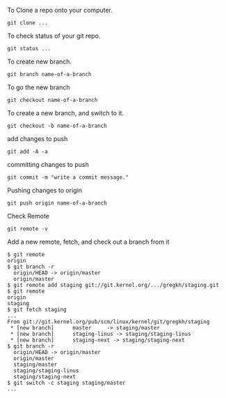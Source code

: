 To Clone a repo onto your computer.
```shell
git clone ...
```

To check status of your git repo.
```shell
git status ...
```

To create new branch.
```shell
git branch name-of-a-branch
```

To go the new branch
```shell
git checkout name-of-a-branch
```

To create a new branch, and switch to it.
```shell
git checkout -b name-of-a-branch
```

add changes to push
```shell
git add -A -a
```

committing changes to push
```shell
git commit -m "write a commit message."
```

Pushing changes to origin
```shell
git push origin name-of-a-branch
```

Check Remote 
```shell
git remote -v
```

Add a new remote, fetch, and check out a branch from it
```shell
$ git remote
origin
$ git branch -r
  origin/HEAD -> origin/master
  origin/master
$ git remote add staging git://git.kernel.org/.../gregkh/staging.git
$ git remote
origin
staging
$ git fetch staging
...
From git://git.kernel.org/pub/scm/linux/kernel/git/gregkh/staging
 * [new branch]      master     -> staging/master
 * [new branch]      staging-linus -> staging/staging-linus
 * [new branch]      staging-next -> staging/staging-next
$ git branch -r
  origin/HEAD -> origin/master
  origin/master
  staging/master
  staging/staging-linus
  staging/staging-next
$ git switch -c staging staging/master
...
```
